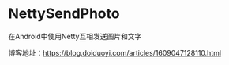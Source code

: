 # NettySendPhoto
在Android中使用Netty互相发送图片和文字

博客地址：https://blog.doiduoyi.com/articles/1609047128110.html

